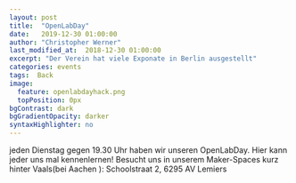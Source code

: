 ```yaml
---
layout: post
title:  "OpenLabDay"
date:   2019-12-30 01:00:00
author: "Christopher Werner"
last_modified_at:  2018-12-30 01:00:00
excerpt: "Der Verein hat viele Exponate in Berlin ausgestellt"
categories: events
tags:  Back
image:
  feature: openlabdayhack.png
  topPosition: 0px
bgContrast: dark
bgGradientOpacity: darker
syntaxHighlighter: no
---
```


jeden Dienstag gegen 19.30 Uhr haben wir unseren OpenLabDay. Hier kann jeder uns mal kennenlernen! Besucht uns in unserem Maker-Spaces kurz hinter Vaals(bei Aachen ):
Schoolstraat 2, 6295 AV Lemiers
